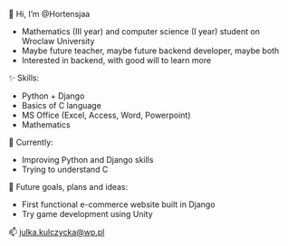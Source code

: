 👋 Hi, I’m @Hortensjaa
- Mathematics (III year) and computer science (I year) student on Wroclaw University
- Maybe future teacher, maybe future backend developer, maybe both
- Interested in backend, with good will to learn more

✨ Skills:
- Python + Django
- Basics of C language
- MS Office (Excel, Access, Word, Powerpoint)
- Mathematics 

🌱 Currently:
- Improving Python and Django skills
- Trying to understand C

🚀 Future goals, plans and ideas:
- First functional e-commerce website built in Django
- Try game development using Unity 

📫 julka.kulczycka@wp.pl
